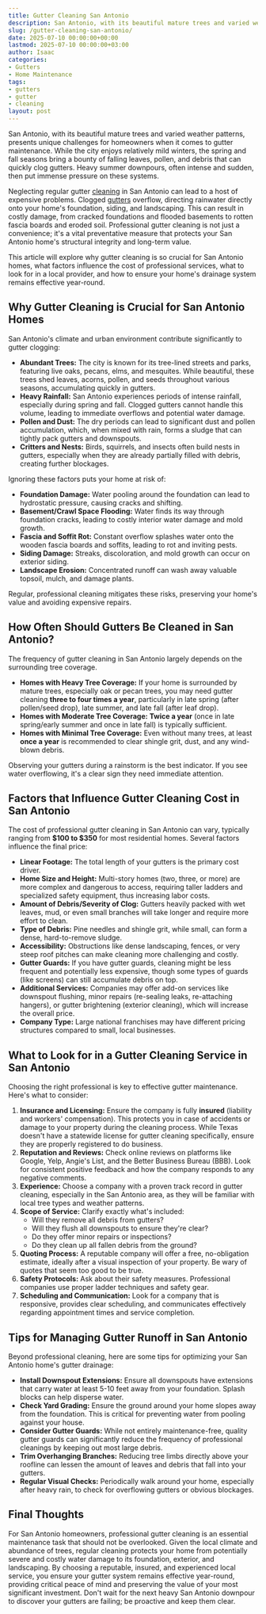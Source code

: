 ```yaml
---
title: Gutter Cleaning San Antonio
description: San Antonio, with its beautiful mature trees and varied weather patterns, presents unique challenges for homeowners when it comes to gutter maintenance.
slug: /gutter-cleaning-san-antonio/
date: 2025-07-10 00:00:00+00:00
lastmod: 2025-07-10 00:00:00+03:00
author: Isaac
categories:
- Gutters
- Home Maintenance
tags:
- gutters
- gutter
- cleaning
layout: post
---
```

San Antonio, with its beautiful mature trees and varied weather patterns, presents unique challenges for homeowners when it comes to gutter maintenance. While the city enjoys relatively mild winters, the spring and fall seasons bring a bounty of falling leaves, pollen, and debris that can quickly clog gutters. Heavy summer downpours, often intense and sudden, then put immense pressure on these systems.

Neglecting regular gutter [cleaning](https://pestpolicy.com/gutter-cleaning-dallas/) in San Antonio can lead to a host of expensive problems. Clogged [gutters](https://pestpolicy.com/all-american-gutters-reviews/) overflow, directing rainwater directly onto your home's foundation, siding, and landscaping. This can result in costly damage, from cracked foundations and flooded basements to rotten fascia boards and eroded soil. Professional gutter cleaning is not just a convenience; it's a vital preventative measure that protects your San Antonio home's structural integrity and long-term value.

This article will explore why gutter cleaning is so crucial for San Antonio homes, what factors influence the cost of professional services, what to look for in a local provider, and how to ensure your home's drainage system remains effective year-round.

## Why Gutter Cleaning is Crucial for San Antonio Homes

San Antonio's climate and urban environment contribute significantly to gutter clogging:

* **Abundant Trees:** The city is known for its tree-lined streets and parks, featuring live oaks, pecans, elms, and mesquites. While beautiful, these trees shed leaves, acorns, pollen, and seeds throughout various seasons, accumulating quickly in gutters.
* **Heavy Rainfall:** San Antonio experiences periods of intense rainfall, especially during spring and fall. Clogged gutters cannot handle this volume, leading to immediate overflows and potential water damage.
* **Pollen and Dust:** The dry periods can lead to significant dust and pollen accumulation, which, when mixed with rain, forms a sludge that can tightly pack gutters and downspouts.
* **Critters and Nests:** Birds, squirrels, and insects often build nests in gutters, especially when they are already partially filled with debris, creating further blockages.

Ignoring these factors puts your home at risk of:

* **Foundation Damage:** Water pooling around the foundation can lead to hydrostatic pressure, causing cracks and shifting.
* **Basement/Crawl Space Flooding:** Water finds its way through foundation cracks, leading to costly interior water damage and mold growth.
* **Fascia and Soffit Rot:** Constant overflow splashes water onto the wooden fascia boards and soffits, leading to rot and inviting pests.
* **Siding Damage:** Streaks, discoloration, and mold growth can occur on exterior siding.
* **Landscape Erosion:** Concentrated runoff can wash away valuable topsoil, mulch, and damage plants.

Regular, professional cleaning mitigates these risks, preserving your home's value and avoiding expensive repairs.

## How Often Should Gutters Be Cleaned in San Antonio?

The frequency of gutter cleaning in San Antonio largely depends on the surrounding tree coverage.

* **Homes with Heavy Tree Coverage:** If your home is surrounded by mature trees, especially oak or pecan trees, you may need gutter cleaning **three to four times a year**, particularly in late spring (after pollen/seed drop), late summer, and late fall (after leaf drop).
* **Homes with Moderate Tree Coverage:** **Twice a year** (once in late spring/early summer and once in late fall) is typically sufficient.
* **Homes with Minimal Tree Coverage:** Even without many trees, at least **once a year** is recommended to clear shingle grit, dust, and any wind-blown debris.

Observing your gutters during a rainstorm is the best indicator. If you see water overflowing, it's a clear sign they need immediate attention.

## Factors that Influence Gutter Cleaning Cost in San Antonio

The cost of professional gutter cleaning in San Antonio can vary, typically ranging from **$100 to $350** for most residential homes. Several factors influence the final price:

* **Linear Footage:** The total length of your gutters is the primary cost driver.
* **Home Size and Height:** Multi-story homes (two, three, or more) are more complex and dangerous to access, requiring taller ladders and specialized safety equipment, thus increasing labor costs.
* **Amount of Debris/Severity of Clog:** Gutters heavily packed with wet leaves, mud, or even small branches will take longer and require more effort to clean.
* **Type of Debris:** Pine needles and shingle grit, while small, can form a dense, hard-to-remove sludge.
* **Accessibility:** Obstructions like dense landscaping, fences, or very steep roof pitches can make cleaning more challenging and costly.
* **Gutter Guards:** If you have gutter guards, cleaning might be less frequent and potentially less expensive, though some types of guards (like screens) can still accumulate debris on top.
* **Additional Services:** Companies may offer add-on services like downspout flushing, minor repairs (re-sealing leaks, re-attaching hangers), or gutter brightening (exterior cleaning), which will increase the overall price.
* **Company Type:** Large national franchises may have different pricing structures compared to small, local businesses.

## What to Look for in a Gutter Cleaning Service in San Antonio

Choosing the right professional is key to effective gutter maintenance. Here's what to consider:

1.  **Insurance and Licensing:** Ensure the company is fully **insured** (liability and workers' compensation). This protects you in case of accidents or damage to your property during the cleaning process. While Texas doesn't have a statewide license for gutter cleaning specifically, ensure they are properly registered to do business.
2.  **Reputation and Reviews:** Check online reviews on platforms like Google, Yelp, Angie's List, and the Better Business Bureau (BBB). Look for consistent positive feedback and how the company responds to any negative comments.
3.  **Experience:** Choose a company with a proven track record in gutter cleaning, especially in the San Antonio area, as they will be familiar with local tree types and weather patterns.
4.  **Scope of Service:** Clarify exactly what's included:
    * Will they remove all debris from gutters?
    * Will they flush all downspouts to ensure they're clear?
    * Do they offer minor repairs or inspections?
    * Do they clean up all fallen debris from the ground?
5.  **Quoting Process:** A reputable company will offer a free, no-obligation estimate, ideally after a visual inspection of your property. Be wary of quotes that seem too good to be true.
6.  **Safety Protocols:** Ask about their safety measures. Professional companies use proper ladder techniques and safety gear.
7.  **Scheduling and Communication:** Look for a company that is responsive, provides clear scheduling, and communicates effectively regarding appointment times and service completion.

## Tips for Managing Gutter Runoff in San Antonio

Beyond professional cleaning, here are some tips for optimizing your San Antonio home's gutter drainage:

* **Install Downspout Extensions:** Ensure all downspouts have extensions that carry water at least 5-10 feet away from your foundation. Splash blocks can help disperse water.
* **Check Yard Grading:** Ensure the ground around your home slopes away from the foundation. This is critical for preventing water from pooling against your house.
* **Consider Gutter Guards:** While not entirely maintenance-free, quality gutter guards can significantly reduce the frequency of professional cleanings by keeping out most large debris.
* **Trim Overhanging Branches:** Reducing tree limbs directly above your roofline can lessen the amount of leaves and debris that fall into your gutters.
* **Regular Visual Checks:** Periodically walk around your home, especially after heavy rain, to check for overflowing gutters or obvious blockages.

## Final Thoughts

For San Antonio homeowners, professional gutter cleaning is an essential maintenance task that should not be overlooked. Given the local climate and abundance of trees, regular cleaning protects your home from potentially severe and costly water damage to its foundation, exterior, and landscaping. By choosing a reputable, insured, and experienced local service, you ensure your gutter system remains effective year-round, providing critical peace of mind and preserving the value of your most significant investment. Don't wait for the next heavy San Antonio downpour to discover your gutters are failing; be proactive and keep them clear.
